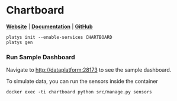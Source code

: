 # Chartboard

**[Website](https://github.com/the-maux/Chartboard)** | **[Documentation](https://github.com/the-maux/tipboard/wiki)** | **[GitHub](https://github.com/the-maux/Chartboard)**

```
platys init --enable-services CHARTBOARD
platys gen
```

### Run Sample Dashboard

Navigate to <http://dataplatform:28173> to see the sample dashboard.

To simulate data, you can run the sensors inside the container

```
docker exec -ti chartboard python src/manage.py sensors
```

